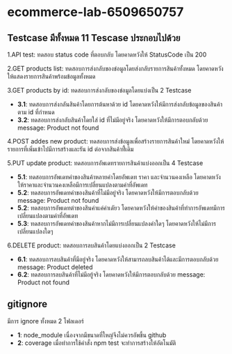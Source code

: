 # ecommerce-lab-6509650757
## Testcase มีทั้งหมด 11 Tescase ประกอบไปด้วย

1.API test: ทดสอบ status code ที่ตอบกลับ โดยคาดหวังให้ StatusCode เป็น 200

2.GET products list: ทดสอบการส่งกลับของข่อมูลโดยส่งกลับรายการสินค้าทั้งหมด โดยคาดหวังให้แสดงรายการสินค้าพร้อมข้อมูลทั้งหมด

3.GET products by id: ทดสอบการส่งกลับของข่อมูลโดยแบ่งเป็น 2 Testcase
- **3.1**: ทดสอบการส่งกลันสินค้าโดยการต้นหาด้วย id โดยคาดหวังให้มีการส่งกลับข้อมูลของสินค้าตาม id ที่กำหนด
- **3.2**: ทดสอบการส่งกลับสินค้าโดยใส่ id ที่ไม่มีอยู่จริง โดยคาดหวังให้มีการตอบกลับด้วย message: Product not found

4.POST addes new product: ทดสอบการส่งข้อมูลเพื่อสร้างรายการสินค้าใหม่ โดยคาดหวังให้รายการที่เพิ่มเข้าไปมีการสร้างและรัน id ต่อจากสินค้าที้่เดิม

5.PUT update product: ทดสอบการอัพเดทรายการสินค้าแบ่งออกเป็น 4 Testcase
- **5.1**: ทดสอบการอัพเดทค่าของสินค้าหลายค่าโดยอัพเดท ราคา และจำนวนคงเหลือ โดยคาดหวังให้ราคาและจำนวนคงเหลือมีการเปลี่ยนแปลงตามค่าที่อัพเดท
- **5.2**: ทดสอบการอัพเดทค่าของสินค้าที่ไม่มีอยู่จริง โดยคาดหวังให้มีการตอบกลับด้วย message: Product not found
- **5.2**: ทดสอบการอัพเดทต่าของสินค่าแค่ค่าเดัยว โดยคาดหวังให้ค่าของสินค้าที่ทำการอัพเดทมีการเปลี่ยนแปลงตามค่าที่อัพเดท
- **5.3**: ทดสอบการอัพเดทค่าของสินค้าหากไม่มีการเปลี่ยนแปลงค่าใดๆ โดยคาดหวังให้ไม่มีการเปลี่ยนแปลงใดๆ

6.DELETE product: ทดสอบการลบสินค้าโดยแบ่งออกเป็น 2 Testcase
- **6.1**: ทดสอบการลบสินค้าที่มีอยู่จริง โดยคาดหวังให้สามารถลบสินค้าได้และมีการตอบกลับด้วย message: Product deleted
- **6.2**: ทดสอบการลบสินค้าที่ไม่มีอยู้จริง โดยคาดหวังให้มีการตอบกลับด้วย message: Product not found

## gitignore
มีการ ignore ทั้งหมด 2 โฟลเดอร์
- **1**: node_module เนื่องจากมีขนาดที่ใหญ่จึงไม่ควรอัพขึ้น github
- **2**: coverage เมื่อทำการใช้คำสั่ง npm test จะทำการสร้างให้อัตโนมัติ

